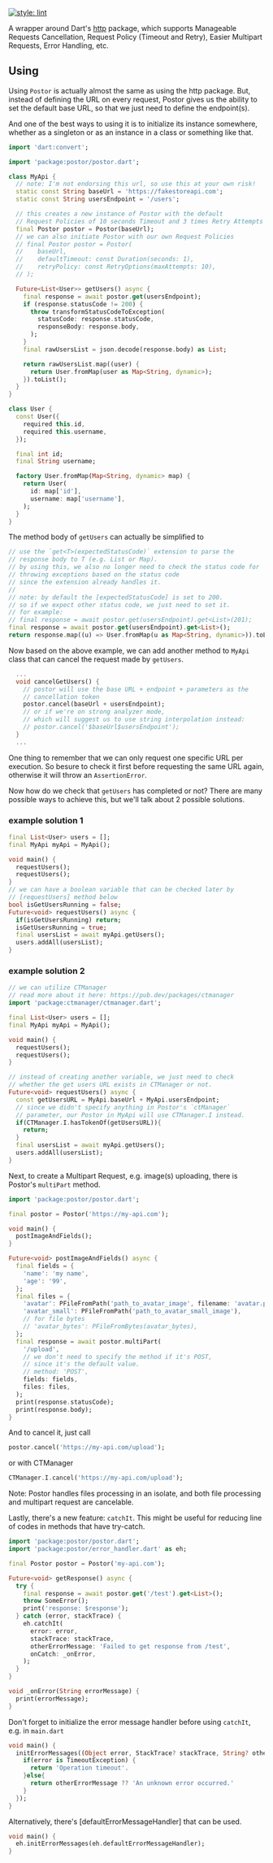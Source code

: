 [![style: lint](https://img.shields.io/badge/style-lint-4BC0F5.svg)](https://pub.dev/packages/lint)

A wrapper around Dart's [http](https://pub.dev/packages/http) package, which supports Manageable Requests Cancellation, Request Policy (Timeout and Retry), Easier Multipart Requests, Error Handling, etc.

## Using

Using `Postor` is actually almost the same as using the http package. But, instead of defining the URL on every request, Postor gives us the ability to set the default base URL, so that we just need to define the endpoint(s). 

And one of the best ways to using it is to initialize its instance somewhere, whether as a singleton or as an instance in a class or something like that.

```dart
import 'dart:convert';

import 'package:postor/postor.dart';

class MyApi {
  // note: I'm not endorsing this url, so use this at your own risk!
  static const String baseUrl = 'https://fakestoreapi.com';
  static const String usersEndpoint = '/users';

  // this creates a new instance of Postor with the default
  // Request Policies of 10 seconds Timeout and 3 times Retry Attempts
  final Postor postor = Postor(baseUrl);
  // we can also initiate Postor with our own Request Policies
  // final Postor postor = Postor(
  //    baseUrl,
  //    defaultTimeout: const Duration(seconds: 1),
  //    retryPolicy: const RetryOptions(maxAttempts: 10),
  // );

  Future<List<User>> getUsers() async {
    final response = await postor.get(usersEndpoint);
    if (response.statusCode != 200) {
      throw transformStatusCodeToException(
        statusCode: response.statusCode,
        responseBody: response.body,
      );
    }
    final rawUsersList = json.decode(response.body) as List;

    return rawUsersList.map((user) {
      return User.fromMap(user as Map<String, dynamic>);
    }).toList();
  }
}

class User {
  const User({
    required this.id,
    required this.username,
  });

  final int id;
  final String username;

  factory User.fromMap(Map<String, dynamic> map) {
    return User(
      id: map['id'],
      username: map['username'],
    );
  }
}
```
The method body of `getUsers` can actually be simplified to
```dart
// use the `get<T>(expectedStatusCode)` extension to parse the
// response body to T (e.g. List or Map).
// by using this, we also no longer need to check the status code for
// throwing exceptions based on the status code
// since the extension already handles it.
//
// note: by default the [expectedStatusCode] is set to 200.
// so if we expect other status code, we just need to set it.
// for example:
// final response = await postor.get(usersEndpoint).get<List>(201);  
final response = await postor.get(usersEndpoint).get<List>();
return response.map((u) => User.fromMap(u as Map<String, dynamic>)).toList();
```
Now based on the above example, we can add another method to `MyApi` class that can cancel the request made by `getUsers`.
```dart
  ...
  void cancelGetUsers() {
    // postor will use the base URL + endpoint + parameters as the
    // cancellation token
    postor.cancel(baseUrl + usersEndpoint);
    // or if we're on strong analyzer mode, 
    // which will suggest us to use string interpolation instead:
    // postor.cancel('$baseUrl$usersEndpoint');
  }
  ...
```
One thing to remember that we can only request one specific URL per execution. So besure to check it first before requesting the same URL again, otherwise it will throw an `AssertionError`.

Now how do we check that `getUsers` has completed or not? There are many possible ways to achieve this, but we'll talk about 2 possible solutions.
### example solution 1
```dart
final List<User> users = [];
final MyApi myApi = MyApi();

void main() {
  requestUsers();
  requestUsers();
}
// we can have a boolean variable that can be checked later by
// [requestUsers] method below
bool isGetUsersRunning = false;
Future<void> requestUsers() async {
  if(isGetUsersRunning) return;
  isGetUsersRunning = true;
  final usersList = await myApi.getUsers();
  users.addAll(usersList);
}
```
### example solution 2
```dart
// we can utilize CTManager 
// read more about it here: https://pub.dev/packages/ctmanager
import 'package:ctmanager/ctmanager.dart';

final List<User> users = [];
final MyApi myApi = MyApi();

void main() {
  requestUsers();
  requestUsers();
}

// instead of creating another variable, we just need to check
// whether the get users URL exists in CTManager or not.
Future<void> requestUsers() async {
  const getUsersURL = MyApi.baseUrl + MyApi.usersEndpoint;
  // since we didn't specify anything in Postor's `ctManager` 
  // parameter, our Postor in MyApi will use CTManager.I instead.
  if(CTManager.I.hasTokenOf(getUsersURL)){
    return;
  }
  final usersList = await myApi.getUsers();
  users.addAll(usersList);
}
```
Next, to create a Multipart Request, e.g. image(s) uploading, there is Postor's `multiPart` method.
```dart
import 'package:postor/postor.dart';

final postor = Postor('https://my-api.com');

void main() {
  postImageAndFields();
}

Future<void> postImageAndFields() async {
  final fields = {
    'name': 'my name',
    'age': '99',
  };
  final files = {
    'avatar': PFileFromPath('path_to_avatar_image', filename: 'avatar.png'),
    'avatar_small': PFileFromPath('path_to_avatar_small_image'),
    // for file bytes
    // 'avatar_bytes': PFileFromBytes(avatar_bytes),
  };
  final response = await postor.multiPart(
    '/upload',
    // we don't need to specify the method if it's POST,
    // since it's the default value.
    // method: 'POST',
    fields: fields,
    files: files,
  );
  print(response.statusCode);
  print(response.body);
}
```
And to cancel it, just call
```dart
postor.cancel('https://my-api.com/upload');
```
or with CTManager
```dart
CTManager.I.cancel('https://my-api.com/upload');
```
Note: Postor handles files processing in an isolate, and both file processing and multipart request are cancelable.

Lastly, there's a new feature: `catchIt`. This might be useful for reducing line of codes in methods that have try-catch. 
```dart
import 'package:postor/postor.dart';
import 'package:postor/error_handler.dart' as eh;

final Postor postor = Postor('my-api.com');

Future<void> getResponse() async {
  try {
    final response = await postor.get('/test').get<List>();
    throw SomeError();
    print('response: $response');
  } catch (error, stackTrace) {
    eh.catchIt(
      error: error,
      stackTrace: stackTrace,
      otherErrorMessage: 'Failed to get response from /test',
      onCatch: _onError,
    );
  }
}

void _onError(String errorMessage) {
  print(errorMessage);
}
```
Don't forget to initialize the error message handler before using `catchIt`, e.g. in `main.dart`
```dart
void main() {
  initErrorMessages((Object error, StackTrace? stackTrace, String? otherErrorMessage) {
    if(error is TimeoutException) {
      return 'Operation timeout'.
    }else{
      return otherErrorMessage ?? 'An unknown error occurred.'
    }
  });
}
```
Alternatively, there's [defaultErrorMessageHandler] that can be used.
```dart
void main() {
  eh.initErrorMessages(eh.defaultErrorMessageHandler);
}
```